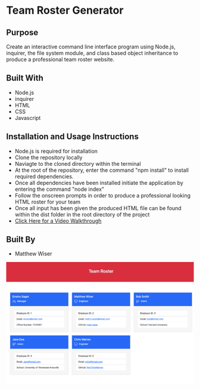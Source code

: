 # Team Roster Generator

## Purpose
Create an interactive command line interface program using Node.js, inquirer, the file system module, and class based object inheritance to produce a professional team roster website.

## Built With
* Node.js
* inquirer
* HTML
* CSS
* Javascript

## Installation and Usage Instructions
* Node.js is required for installation
* Clone the repository locally
* Naviagte to the cloned directory within the terminal
* At the root of the repository, enter the command "npm install" to install required dependencies.
* Once all dependencies have been installed initiate the application by entering the command "node index"
* Follow the onscreen prompts in order to produce a professional looking HTML roster for your team
* Once all input has been given the produced HTML file can be found within the dist folder in the root directory of the project
* [Click Here for a Video Walkthrough](https://www.youtube.com/watch?v=1gCK1JrH3VQ)


## Built By
* Matthew Wiser

![Screenshot](/assets/screenshot2.png)
